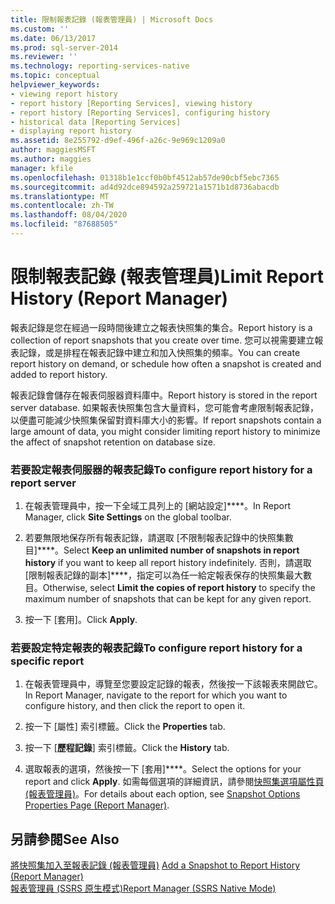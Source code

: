 ```yaml
---
title: 限制報表記錄 (報表管理員) | Microsoft Docs
ms.custom: ''
ms.date: 06/13/2017
ms.prod: sql-server-2014
ms.reviewer: ''
ms.technology: reporting-services-native
ms.topic: conceptual
helpviewer_keywords:
- viewing report history
- report history [Reporting Services], viewing history
- report history [Reporting Services], configuring history
- historical data [Reporting Services]
- displaying report history
ms.assetid: 8e255792-d9ef-496f-a26c-9e969c1209a0
author: maggiesMSFT
ms.author: maggies
manager: kfile
ms.openlocfilehash: 01318b1e1ccf0b0bf4512ab57de90cbf5ebc7365
ms.sourcegitcommit: ad4d92dce894592a259721a1571b1d8736abacdb
ms.translationtype: MT
ms.contentlocale: zh-TW
ms.lasthandoff: 08/04/2020
ms.locfileid: "87688505"
---
```

# <a name="limit-report-history-report-manager"></a><span data-ttu-id="7fd7a-102">限制報表記錄 (報表管理員)</span><span class="sxs-lookup"><span data-stu-id="7fd7a-102">Limit Report History (Report Manager)</span></span>
  <span data-ttu-id="7fd7a-103">報表記錄是您在經過一段時間後建立之報表快照集的集合。</span><span class="sxs-lookup"><span data-stu-id="7fd7a-103">Report history is a collection of report snapshots that you create over time.</span></span> <span data-ttu-id="7fd7a-104">您可以視需要建立報表記錄，或是排程在報表記錄中建立和加入快照集的頻率。</span><span class="sxs-lookup"><span data-stu-id="7fd7a-104">You can create report history on demand, or schedule how often a snapshot is created and added to report history.</span></span>  
  
 <span data-ttu-id="7fd7a-105">報表記錄會儲存在報表伺服器資料庫中。</span><span class="sxs-lookup"><span data-stu-id="7fd7a-105">Report history is stored in the report server database.</span></span> <span data-ttu-id="7fd7a-106">如果報表快照集包含大量資料，您可能會考慮限制報表記錄，以便盡可能減少快照集保留對資料庫大小的影響。</span><span class="sxs-lookup"><span data-stu-id="7fd7a-106">If report snapshots contain a large amount of data, you might consider limiting report history to minimize the affect of snapshot retention on database size.</span></span>  
  
### <a name="to-configure-report-history-for-a-report-server"></a><span data-ttu-id="7fd7a-107">若要設定報表伺服器的報表記錄</span><span class="sxs-lookup"><span data-stu-id="7fd7a-107">To configure report history for a report server</span></span>  
  
1.  <span data-ttu-id="7fd7a-108">在報表管理員中，按一下全域工具列上的 [網站設定]\*\*\*\*。</span><span class="sxs-lookup"><span data-stu-id="7fd7a-108">In Report Manager, click **Site Settings** on the global toolbar.</span></span>  
  
2.  <span data-ttu-id="7fd7a-109">若要無限地保存所有報表記錄，請選取 [不限制報表記錄中的快照集數目]\*\*\*\*。</span><span class="sxs-lookup"><span data-stu-id="7fd7a-109">Select **Keep an unlimited number of snapshots in report history** if you want to keep all report history indefinitely.</span></span> <span data-ttu-id="7fd7a-110">否則，請選取 [限制報表記錄的副本]\*\*\*\*，指定可以為任一給定報表保存的快照集最大數目。</span><span class="sxs-lookup"><span data-stu-id="7fd7a-110">Otherwise, select **Limit the copies of report history** to specify the maximum number of snapshots that can be kept for any given report.</span></span>  
  
3.  <span data-ttu-id="7fd7a-111">按一下 [套用]。</span><span class="sxs-lookup"><span data-stu-id="7fd7a-111">Click **Apply**.</span></span>  
  
### <a name="to-configure-report-history-for-a-specific-report"></a><span data-ttu-id="7fd7a-112">若要設定特定報表的報表記錄</span><span class="sxs-lookup"><span data-stu-id="7fd7a-112">To configure report history for a specific report</span></span>  
  
1.  <span data-ttu-id="7fd7a-113">在報表管理員中，導覽至您要設定記錄的報表，然後按一下該報表來開啟它。</span><span class="sxs-lookup"><span data-stu-id="7fd7a-113">In Report Manager, navigate to the report for which you want to configure history, and then click the report to open it.</span></span>  
  
2.  <span data-ttu-id="7fd7a-114">按一下 [屬性] 索引標籤。</span><span class="sxs-lookup"><span data-stu-id="7fd7a-114">Click the **Properties** tab.</span></span>  
  
3.  <span data-ttu-id="7fd7a-115">按一下 [**歷程記錄**] 索引標籤。</span><span class="sxs-lookup"><span data-stu-id="7fd7a-115">Click the **History** tab.</span></span>  
  
4.  <span data-ttu-id="7fd7a-116">選取報表的選項，然後按一下 [套用]\*\*\*\*。</span><span class="sxs-lookup"><span data-stu-id="7fd7a-116">Select the options for your report and click **Apply**.</span></span> <span data-ttu-id="7fd7a-117">如需每個選項的詳細資訊，請參閱[快照集選項屬性頁 &#40;報表管理員&#41;](../snapshot-options-properties-page-report-manager.md)。</span><span class="sxs-lookup"><span data-stu-id="7fd7a-117">For details about each option, see [Snapshot Options Properties Page &#40;Report Manager&#41;](../snapshot-options-properties-page-report-manager.md).</span></span>  
  
## <a name="see-also"></a><span data-ttu-id="7fd7a-118">另請參閱</span><span class="sxs-lookup"><span data-stu-id="7fd7a-118">See Also</span></span>  
 <span data-ttu-id="7fd7a-119">[將快照集加入至報表記錄 &#40;報表管理員&#41;](../report-server/add-a-snapshot-to-report-history-report-manager.md) </span><span class="sxs-lookup"><span data-stu-id="7fd7a-119">[Add a Snapshot to Report History &#40;Report Manager&#41;](../report-server/add-a-snapshot-to-report-history-report-manager.md) </span></span>  
 [<span data-ttu-id="7fd7a-120">報表管理員 &#40;SSRS 原生模式&#41;</span><span class="sxs-lookup"><span data-stu-id="7fd7a-120">Report Manager  &#40;SSRS Native Mode&#41;</span></span>](../report-manager-ssrs-native-mode.md)  
  
  
